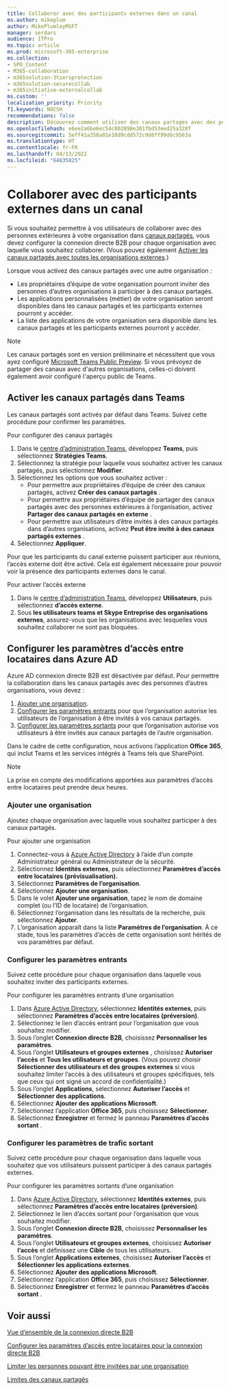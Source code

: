 ```yaml
---
title: Collaborer avec des participants externes dans un canal
ms.author: mikeplum
author: MikePlumleyMSFT
manager: serdars
audience: ITPro
ms.topic: article
ms.prod: microsoft-365-enterprise
ms.collection:
- SPO_Content
- M365-collaboration
- m365solution-3tiersprotection
- m365solution-securecollab
- m365initiative-externalcollab
ms.custom: ''
localization_priority: Priority
f1.keywords: NOCSH
recommendations: false
description: Découvrez comment utiliser des canaux partagés avec des personnes extérieures à votre organisation.
ms.openlocfilehash: e6ee2a6be6ec54c002898e301fbd53eed25a328f
ms.sourcegitcommit: 5eff41a350a01e18d9cdd572c9d8ff99d6c9563a
ms.translationtype: HT
ms.contentlocale: fr-FR
ms.lasthandoff: 04/13/2022
ms.locfileid: "64835825"
---
```

# <a name="collaborate-with-external-participants-in-a-channel"></a>Collaborer avec des participants externes dans un canal

Si vous souhaitez permettre à vos utilisateurs de collaborer avec des personnes extérieures à votre organisation dans [canaux partagés](/MicrosoftTeams/shared-channels), vous devez configurer la connexion directe B2B pour chaque organisation avec laquelle vous souhaitez collaborer. (Vous pouvez également [Activer les canaux partagés avec toutes les organisations externes](/microsoft-365/solutions/allow-direct-connect-with-all-organizations).)

Lorsque vous activez des canaux partagés avec une autre organisation :

- Les propriétaires d’équipe de votre organisation pourront inviter des personnes d’autres organisations à participer à des canaux partagés.
- Les applications personnalisées (métier) de votre organisation seront disponibles dans les canaux partagés et les participants externes pourront y accéder.
- La liste des applications de votre organisation sera disponible dans les canaux partagés et les participants externes pourront y accéder.

> [!NOTE]
> Les canaux partagés sont en version préliminaire et nécessitent que vous ayez configuré [Microsoft Teams Public Preview](/MicrosoftTeams/public-preview-doc-updates). Si vous prévoyez de partager des canaux avec d'autres organisations, celles-ci doivent également avoir configuré l'aperçu public de Teams.

## <a name="enable-shared-channels-in-teams"></a>Activer les canaux partagés dans Teams

Les canaux partagés sont activés par défaut dans Teams. Suivez cette procédure pour confirmer les paramètres.

Pour configurer des canaux partagés
1. Dans le [centre d’administration Teams](https://admin.teams.microsoft.com/), développez **Teams**, puis sélectionnez **Stratégies Teams**.
1. Sélectionnez la stratégie pour laquelle vous souhaitez activer les canaux partagés, puis sélectionnez **Modifier**.
1. Sélectionnez les options que vous souhaitez activer :
    - Pour permettre aux propriétaires d’équipe de créer des canaux partagés, activez **Créer des canaux partagés** .
    - Pour permettre aux propriétaires d’équipe de partager des canaux partagés avec des personnes extérieures à l’organisation, activez **Partager des canaux partagés en externe** .
    - Pour permettre aux utilisateurs d’être invités à des canaux partagés dans d’autres organisations, activez **Peut être invité à des canaux partagés externes** .
1. Sélectionnez **Appliquer**.

Pour que les participants du canal externe puissent participer aux réunions, l’accès externe doit être activé. Cela est également nécessaire pour pouvoir voir la présence des participants externes dans le canal.

Pour activer l’accès externe
1. Dans le [centre d’administration Teams](https://admin.teams.microsoft.com/), développez **Utilisateurs**, puis sélectionnez **d’accès externe**.
1. Sous **les utilisateurs teams et Skype Entreprise des organisations externes**, assurez-vous que les organisations avec lesquelles vous souhaitez collaborer ne sont pas bloquées.

## <a name="configure-cross-tenant-access-settings-in-azure-ad"></a>Configurer les paramètres d’accès entre locataires dans Azure AD

Azure AD connexion directe B2B est désactivée par défaut. Pour permettre la collaboration dans les canaux partagés avec des personnes d’autres organisations, vous devez :

1. [Ajouter une organisation](#add-an-organization).
1. [Configurer les paramètres entrants](#configure-inbound-settings) pour que l’organisation autorise les utilisateurs de l’organisation à être invités à vos canaux partagés.
1. [Configurer les paramètres sortants](#configure-outbound-settings) pour que l’organisation autorise vos utilisateurs à être invités aux canaux partagés de l’autre organisation.

Dans le cadre de cette configuration, nous activons l’application **Office 365**, qui inclut Teams et les services intégrés à Teams tels que SharePoint.

> [!NOTE]
> La prise en compte des modifications apportées aux paramètres d’accès entre locataires peut prendre deux heures.

### <a name="add-an-organization"></a>Ajouter une organisation

Ajoutez chaque organisation avec laquelle vous souhaitez participer à des canaux partagés.

Pour ajouter une organisation
1. Connectez-vous à [Azure Active Directory](https://aad.portal.azure.com) à l’aide d’un compte Administrateur général ou Administrateur de la sécurité.
1. Sélectionnez **Identités externes**, puis sélectionnez **Paramètres d’accès entre locataires (prévisualisation).**
1. Sélectionnez **Paramètres de l’organisation**.
1. Sélectionnez **Ajouter une organisation**.
1. Dans le volet **Ajouter une organisation**, tapez le nom de domaine complet (ou l’ID de locataire) de l’organisation.
1. Sélectionnez l’organisation dans les résultats de la recherche, puis sélectionnez **Ajouter**.
1. L’organisation apparaît dans la liste **Paramètres de l’organisation**. À ce stade, tous les paramètres d’accès de cette organisation sont hérités de vos paramètres par défaut.

### <a name="configure-inbound-settings"></a>Configurer les paramètres entrants

Suivez cette procédure pour chaque organisation dans laquelle vous souhaitez inviter des participants externes.

Pour configurer les paramètres entrants d’une organisation
1. Dans [Azure Active Directory](https://aad.portal.azure.com), sélectionnez **Identités externes**, puis sélectionnez **Paramètres d’accès entre locataires (préversion)**.
1. Sélectionnez le lien d’accès entrant pour l’organisation que vous souhaitez modifier.
1. Sous l’onglet **Connexion directe B2B**, choisissez **Personnaliser les paramètres**.
1. Sous l’onglet **Utilisateurs et groupes externes** , choisissez **Autoriser l’accès** et **Tous les utilisateurs et groupes**. (Vous pouvez choisir **Sélectionner des utilisateurs et des groupes externes** si vous souhaitez limiter l’accès à des utilisateurs et groupes spécifiques, tels que ceux qui ont signé un accord de confidentialité.)
1. Sous l’onglet **Applications**, sélectionnez **Autoriser l’accès** et **Sélectionner des applications**.
1. Sélectionnez **Ajouter des applications Microsoft**.
1. Sélectionnez l’application **Office 365**, puis choisissez **Sélectionner**.
1. Sélectionnez **Enregistrer** et fermez le panneau **Paramètres d’accès sortant** .

### <a name="configure-outbound-settings"></a>Configurer les paramètres de trafic sortant

Suivez cette procédure pour chaque organisation dans laquelle vous souhaitez que vos utilisateurs puissent participer à des canaux partagés externes.

Pour configurer les paramètres sortants d’une organisation
1. Dans [Azure Active Directory](https://aad.portal.azure.com), sélectionnez **Identités externes**, puis sélectionnez **Paramètres d’accès entre locataires (préversion)**.
1. Sélectionnez le lien d’accès sortant pour l’organisation que vous souhaitez modifier.
1. Sous l’onglet **Connexion directe B2B**, choisissez **Personnaliser les paramètres**.
1. Sous l’onglet **Utilisateurs et groupes externes**, choisissez **Autoriser l’accès** et définissez une **Cible** de tous les utilisateurs.
1. Sous l’onglet **Applications externes**, choisissez **Autoriser l’accès** et **Sélectionner les applications externes**.
1. Sélectionnez **Ajouter des applications Microsoft**.
1. Sélectionnez l’application **Office 365**, puis choisissez **Sélectionner**.
1. Sélectionnez **Enregistrer** et fermez le panneau **Paramètres d’accès sortant** .

## <a name="see-also"></a>Voir aussi

[Vue d’ensemble de la connexion directe B2B](/azure/active-directory/external-identities/b2b-direct-connect-overview)

[Configurer les paramètres d’accès entre locataires pour la connexion directe B2B](/azure/active-directory/external-identities/cross-tenant-access-settings-b2b-direct-connect)

[Limiter les personnes pouvant être invitées par une organisation](limit-invitations-from-specific-organization.md)

[Limites des canaux partagés](/MicrosoftTeams/shared-channels#shared-channel-limits)
